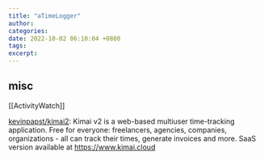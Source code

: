 ```yaml
---
title: "aTimeLogger"
author: 
categories: 
date: 2022-10-02 06:10:04 +0800
tags: 
excerpt: 
---
```








## misc

[[ActivityWatch]]


[kevinpapst/kimai2](https://github.com/kevinpapst/kimai2): Kimai v2 is a web-based multiuser time-tracking application. Free for everyone: freelancers, agencies, companies, organizations - all can track their times, generate invoices and more. SaaS version available at https://www.kimai.cloud









